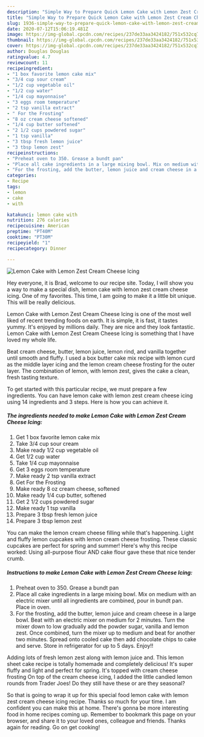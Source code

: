 ```yaml
---
description: "Simple Way to Prepare Quick Lemon Cake with Lemon Zest Cream Cheese Icing"
title: "Simple Way to Prepare Quick Lemon Cake with Lemon Zest Cream Cheese Icing"
slug: 1936-simple-way-to-prepare-quick-lemon-cake-with-lemon-zest-cream-cheese-icing
date: 2020-07-12T15:06:19.481Z
image: https://img-global.cpcdn.com/recipes/237de33aa3424182/751x532cq70/lemon-cake-with-lemon-zest-cream-cheese-icing-recipe-main-photo.jpg
thumbnail: https://img-global.cpcdn.com/recipes/237de33aa3424182/751x532cq70/lemon-cake-with-lemon-zest-cream-cheese-icing-recipe-main-photo.jpg
cover: https://img-global.cpcdn.com/recipes/237de33aa3424182/751x532cq70/lemon-cake-with-lemon-zest-cream-cheese-icing-recipe-main-photo.jpg
author: Douglas Douglas
ratingvalue: 4.7
reviewcount: 11
recipeingredient:
- "1 box favorite lemon cake mix"
- "3/4 cup sour cream"
- "1/2 cup vegetable oil"
- "1/2 cup water"
- "1/4 cup mayonnaise"
- "3 eggs room temperature"
- "2 tsp vanilla extract"
- " For the Frosting"
- "8 oz cream cheese softened"
- "1/4 cup butter softened"
- "2 1/2 cups powdered sugar"
- "1 tsp vanilla"
- "3 tbsp fresh lemon juice"
- "3 tbsp lemon zest"
recipeinstructions:
- "Preheat oven to 350. Grease a bundt pan"
- "Place all cake ingredients in a large mixing bowl. Mix on medium with an electric mixer until all ingredients are combined, pour in bundt pan. Place in oven."
- "For the frosting, add the butter, lemon juice and cream cheese in a large bowl. Beat with an electric mixer on medium for 2 minutes. Turn the mixer down to low gradually add the powder sugar, vanilla and lemon zest. Once combined, turn the mixer up to medium and beat for another two minutes. Spread onto cooled cake then add chocolate chips to cake and serve. Store in refrigerator for up to 5 days. Enjoy!!"
categories:
- Recipe
tags:
- lemon
- cake
- with

katakunci: lemon cake with 
nutrition: 276 calories
recipecuisine: American
preptime: "PT40M"
cooktime: "PT30M"
recipeyield: "1"
recipecategory: Dinner

---
```



![Lemon Cake with Lemon Zest Cream Cheese Icing](https://img-global.cpcdn.com/recipes/237de33aa3424182/751x532cq70/lemon-cake-with-lemon-zest-cream-cheese-icing-recipe-main-photo.jpg)

Hey everyone, it is Brad, welcome to our recipe site. Today, I will show you a way to make a special dish, lemon cake with lemon zest cream cheese icing. One of my favorites. This time, I am going to make it a little bit unique. This will be really delicious.

Lemon Cake with Lemon Zest Cream Cheese Icing is one of the most well liked of recent trending foods on earth. It is simple, it is fast, it tastes yummy. It's enjoyed by millions daily. They are nice and they look fantastic. Lemon Cake with Lemon Zest Cream Cheese Icing is something that I have loved my whole life.

Beat cream cheese, butter, lemon juice, lemon rind, and vanilla together until smooth and fluffy. I used a box butter cake mix recipe with lemon curd as the middle layer icing and the lemon cream cheese frosting for the outer layer. The combination of lemon, with lemon zest, gives the cake a clean, fresh tasting texture.


To get started with this particular recipe, we must prepare a few ingredients. You can have lemon cake with lemon zest cream cheese icing using 14 ingredients and 3 steps. Here is how you can achieve it.

<!--inarticleads1-->

##### The ingredients needed to make Lemon Cake with Lemon Zest Cream Cheese Icing:

1. Get 1 box favorite lemon cake mix
1. Take 3/4 cup sour cream
1. Make ready 1/2 cup vegetable oil
1. Get 1/2 cup water
1. Take 1/4 cup mayonnaise
1. Get 3 eggs room temperature
1. Make ready 2 tsp vanilla extract
1. Get  For the Frosting
1. Make ready 8 oz cream cheese, softened
1. Make ready 1/4 cup butter, softened
1. Get 2 1/2 cups powdered sugar
1. Make ready 1 tsp vanilla
1. Prepare 3 tbsp fresh lemon juice
1. Prepare 3 tbsp lemon zest


You can make the lemon cream cheese filling while that&#39;s happening. Light and fluffy lemon cupcakes with lemon cream cheese frosting. These classic cupcakes are perfect for spring and summer! Here&#39;s why this recipe worked: Using all-purpose flour AND cake flour gave these that nice tender crumb. 

<!--inarticleads2-->

##### Instructions to make Lemon Cake with Lemon Zest Cream Cheese Icing:

1. Preheat oven to 350. Grease a bundt pan
1. Place all cake ingredients in a large mixing bowl. Mix on medium with an electric mixer until all ingredients are combined, pour in bundt pan. Place in oven.
1. For the frosting, add the butter, lemon juice and cream cheese in a large bowl. Beat with an electric mixer on medium for 2 minutes. Turn the mixer down to low gradually add the powder sugar, vanilla and lemon zest. Once combined, turn the mixer up to medium and beat for another two minutes. Spread onto cooled cake then add chocolate chips to cake and serve. Store in refrigerator for up to 5 days. Enjoy!!


Adding lots of fresh lemon zest along with lemon juice and. This lemon sheet cake recipe is totally homemade and completely delicious! It&#39;s super fluffy and light and perfect for spring. It&#39;s topped with cream cheese frosting On top of the cream cheese icing, I added the little candied lemon rounds from Trader Joes! Do they still have these or are they seasonal? 

So that is going to wrap it up for this special food lemon cake with lemon zest cream cheese icing recipe. Thanks so much for your time. I am confident you can make this at home. There's gonna be more interesting food in home recipes coming up. Remember to bookmark this page on your browser, and share it to your loved ones, colleague and friends. Thanks again for reading. Go on get cooking!
